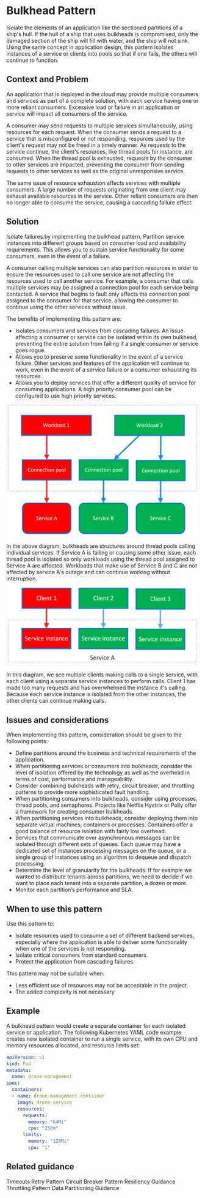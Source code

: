 # Bulkhead Pattern

Isolate the elements of an application like the sectioned partitions of a ship's hull. If the hull of a ship that uses bulkheads is compromised, only the damaged section of the ship will fill with water, and the ship will not sink. Using the same concept in application design, this pattern isolates instances of a service or clients into pools so that if one fails, the others will continue to function.

## Context and Problem

An application that is deployed in the cloud may provide multiple consumers and services as part of a complete solution, with each service having one or more reliant consumers. Excessive load or failure in an application or service will impact all consumers of the service.

A consumer may send requests to multiple services simultaneously, using resources for each request. When the consumer sends a request to a service that is misconfigured or not responding, resources used by the client's request may not be freed in a timely manner. As requests to the service continue, the client's resources, like thread pools for instance, are consumed. When the thread pool is exhausted, requests by the consumer to other services are impacted, preventing the consumer from sending requests to other services as well as the original unresponsive service.

The same issue of resource exhaustion affects services with multiple consumers. A large number of requests originating from one client may exhaust available resources in the service. Other reliant consumers are then no longer able to consume the service, causing a cascading failure effect.

## Solution

Isolate failures by implementing the bulkhead pattern. Partition service instances into different groups based on consumer load and availability requirements. This allows you to sustain service functionality for some consumers, even in the event of a failure.

A consumer calling multiple services can also partition resources in order to ensure the resources used to call one service are not affecting the resources used to call another service. For example, a consumer that calls multiple services may be assigned a connection pool for each service being contacted. A service that begins to fault only affects the connection pool assigned to the consumer for that service, allowing the consumer to continue using the other services without issue.

The benefits of implementing this pattern are:

- Isolates consumers and services from cascading failures. An issue affecting a consumer or service can be isolated within its own bulkhead, preventing the entire solution from failing if a single consumer or service goes rogue.
- Allows you to preserve some functionality in the event of a service failure. Other services and features of the application will continue to work, even in the event of a service failure or a consumer exhausting its resources.
- Allows you to deploy services that offer a different quality of service for consuming applications. A high priority consumer pool can be configured to use high priority services. 

![](./_images/bulkhead-1.png) 

In the above diagram, bulkheads are structures around thread pools calling individual services. If Service A is failing or causing some other issue, each thread pool is isolated so only workloads using the thread pool assigned to Service A are affected. Workloads that make use of Service B and C are not affected by service A's outage and can continue working without interruption.

![](./_images/bulkhead-2.png)
     
In this diagram, we see multiple clients making calls to a single service, with each client using a separate service instances to perform calls. Client 1 has made too many requests and has overwhelmed the instance it's calling. Because each service instance is isolated from the other instances, the other clients can continue making calls.

## Issues and considerations

When implementing this pattern, consideration should be given to the following points:

- Define partitions around the business and technical requirements of the application.
- When partitioning services or consumers into bulkheads, consider the level of isolation offered by the technology as well as the overhead in terms of cost, performance and manageability.
- Consider combining bulkheads with retry, circuit breaker, and throttling patterns to provide more sophisticated fault handling.
- When partitioning consumers into bulkheads, consider using processes, thread pools, and semaphores. Projects like Netflix Hystrix or Polly offer a framework for creating consumer bulkheads.
- When partitioning services into bulkheads, consider deploying them into separate virtual machines, containers or processes. Containers offer a good balance of resource isolation with fairly low overhead.
- Services that communicate over asynchronous messages can be isolated through different sets of queues. Each queue may have a dedicated set of instances processing messages on the queue, or a single group of instances using an algorithm to dequeue and dispatch processing.
- Determine the level of granularity for the bulkheads. If for example we wanted to distribute tenants across partitions, we need to decide if we want to place each tenant into a separate partition, a dozen or more.
- Monitor each partition’s performance and SLA.

## When to use this pattern

Use this pattern to:

- Isolate resources used to consume a set of different backend services, especially where the application is able to deliver some functionality when one of the services is not responding.
- Isolate critical consumers from standard consumers.
- Protect the application from cascading failures.

This pattern may not be suitable when:

- Less efficient use of resources may not be acceptable in the project.
- The added complexity is not necessary

## Example

A bulkhead pattern would create a separate container for each isolated service or application. The following Kubernetes YAML code example creates new isolated container to run a single service, with its own CPU and memory resources allocated, and resource limits set: 

```yml
apiVersion: v1
kind: Pod
metadata:
  name: drone-management
spec:
  containers:
  - name: drone-management-container
    image: drone-service
    resources:
      requests:
        memory: "64Mi"
        cpu: "250m"
      limits:
        memory: "128Mi"
        cpu: "1"
```

## Related guidance

Timeouts
Retry Pattern
Circuit Breaker Pattern
Resiliency Guidance
Throttling Pattern
Data Partitioning Guidance

